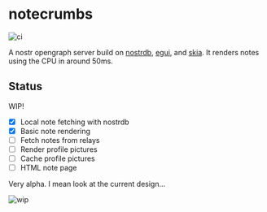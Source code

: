 
# notecrumbs

![ci](https://github.com/damus-io/notecrumbs/actions/workflows/rust.yml/badge.svg)

A nostr opengraph server build on [nostrdb][nostrdb], [egui][egui], and
[skia][egui-skia]. It renders notes using the CPU in around 50ms.

[nostrdb]: https://github.com/damus-io/nostrdb
[egui]: https://github.com/emilk/egui
[egui-skia]: https://github.com/lucasmerlin/egui_skia


## Status

WIP!

- [x] Local note fetching with nostrdb 
- [x] Basic note rendering
- [ ] Fetch notes from relays
- [ ] Render profile pictures
- [ ] Cache profile pictures
- [ ] HTML note page

Very alpha. I mean look at the current design...

![wip](https://cdn.jb55.com/s/nevent1qqstj0wgdgplzypp5fjlg5vdr9mcex5me7elhcvh2trk0836y69q9cgsn6gzr.png)

